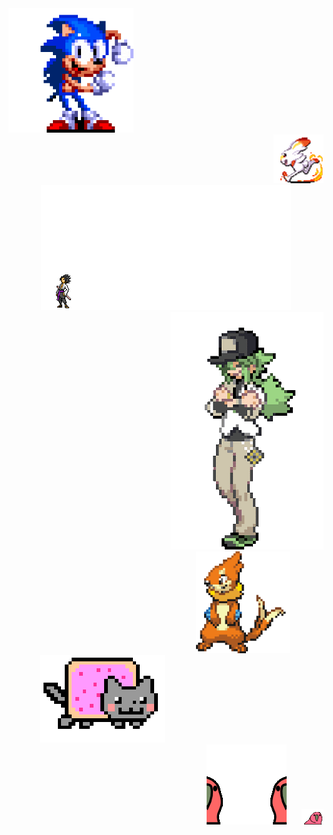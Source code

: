 <div align="left">
  <img src="sonic.gif" alt="sonicgif" style="width: 200px;">
</div>

<div align="right" style="padding-left: 50px;">
  <img src="scorbunny.gif" alt="scorbunnygif" style="width: 80px;">
</div>

<div align="center">
  <img src="naruto.gif" alt="narutogif"/>
</div>

<div align="right">
  <img src="trainer.gif" alt="trainergif"/>
</div>

<div style="margin-left: 300px;">
  <img src="buizel.gif" alt="buizelgif" style="width: 150px;">
</div>

<div align="left" style="margin-left: 50px;">
  <img src="nyancat.gif" alt="nyancatgif" style="width: 200px;">
</div>

<div align="right">
  <img src="parrot.gif" alt="parrotgif" style="margin-right: 20px;">
  <img src="parrot2.gif" alt="parrot2gif"
</div>
